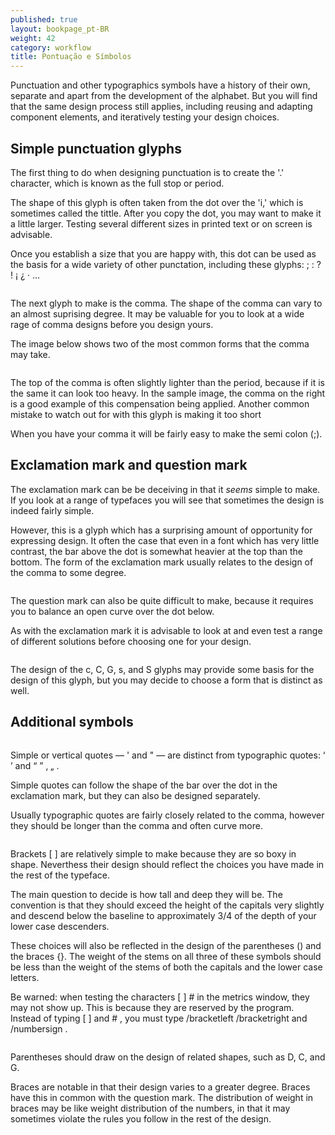 ```yaml
---
published: true
layout: bookpage_pt-BR
weight: 42
category: workflow
title: Pontuação e Símbolos
---
```


Punctuation and other typographics symbols have a history of their own, separate and apart from the development of the alphabet. But you will find that the same design process still applies, including reusing and adapting component elements, and iteratively testing your design choices.

## Simple punctuation glyphs

The first thing to do when designing punctuation is to create the '.' character, which is known as the full stop or period.

The shape of this glyph is often taken from the dot over the 'i,' which is sometimes called the tittle. After you copy the dot, you may want to make it a little larger. Testing several different sizes in printed text or on screen is advisable.

Once you establish a size that you are happy with, this dot can be used as the basis for a wide variety of other punctation, including these glyphs:  ; : ? ! ¡ ¿ · …

<img src="../en-US/images/period.png" alt="">

The next glyph to make is the comma. The shape of the comma can vary to an almost suprising degree. It may be valuable for you to look at a wide rage of comma designs before you design yours.

The image below shows two of the most common forms that the comma may take.

<img src="../en-US/images/commas.png" alt="">

The top of the comma is often slightly lighter than the period, because if it is the same it can look too heavy. In the sample image, the comma on the right is a good example of this compensation being applied. Another common mistake to watch out for with this glyph is making it too short

When you have your comma it will be fairly easy to make the semi colon (;).

## Exclamation mark and question mark

The exclamation mark can be be deceiving in that it <em>seems</em> simple to make. If you look at a range of typefaces you will see that sometimes the design is indeed fairly simple.

However, this is a glyph which has a surprising amount of opportunity for expressing design. It often the case that even in a font which has very little contrast, the bar above the dot is somewhat heavier at the top than the bottom. The form of the exclamation mark usually relates to the design of the comma to some degree.

<img src="../en-US/images/exclam.png" alt="">

The question mark can also be quite difficult to make, because it requires you to balance an open curve over the dot below.

As with the exclamation mark it is advisable to look at and even test a range of different solutions before choosing one for your design.

<img src="../en-US/images/question%20marks.png" alt="">

The design of the c, C, G, s, and S glyphs may provide some basis for the design of this glyph, but you may decide to choose a form that is distinct as well.

## Additional symbols
<img src="../en-US/images/3quotes.png" alt="">

Simple or vertical quotes — &apos; and &quot; — are distinct from typographic quotes: ‘ ’ and “ ” ‚ „ .

Simple quotes can follow the shape of the bar over the dot in the exclamation mark, but they can also be designed separately.

Usually typographic quotes are fairly closely related to the comma, however they should be longer than the comma and often curve more.

<img src="../en-US/images/3quotes2.png" alt="">

Brackets [ ] are relatively simple to make because they are so boxy in shape. Neverthess their design should reflect the choices you have made in the rest of the typeface.

The main question to decide is how tall and deep they will be. The convention is that they should exceed the height of the capitals very slightly and descend below the baseline to approximately 3/4 of the depth of your lower case descenders.

These choices will also be reflected in the design of the parentheses () and the braces {}. The weight of the stems on all three of these symbols should be less than the weight of the stems of both the capitals and the lower case letters.

Be warned: when testing the characters [ ] # in the metrics window, they may not show up. This is because they are reserved by the program. Instead of typing [ ] and # , you must type /bracketleft /bracketright and /numbersign .

<img src="../en-US/images/1Brackets1.png" alt="">

Parentheses should draw on the design of related shapes, such as D, C, and G.

Braces are notable in that their design varies to a greater degree. Braces have this in common with the question mark. The distribution of weight in braces may be like weight distribution of the numbers, in that it may sometimes violate the rules you follow in the rest of the design.
